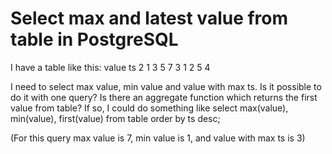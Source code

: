 
# Select max and latest value from table in PostgreSQL

I have a table like this:
value  ts
2      1
3      5
7      3
1      2
5      4

I need to select max value, min value and value with max ts. Is it possible to do it with one query? Is there an aggregate function which returns the first value from table? If so, I could do something like
select max(value), min(value), first(value) from table order by ts desc;

(For this query max value is 7, min value is 1, and value with max ts is 3)

        